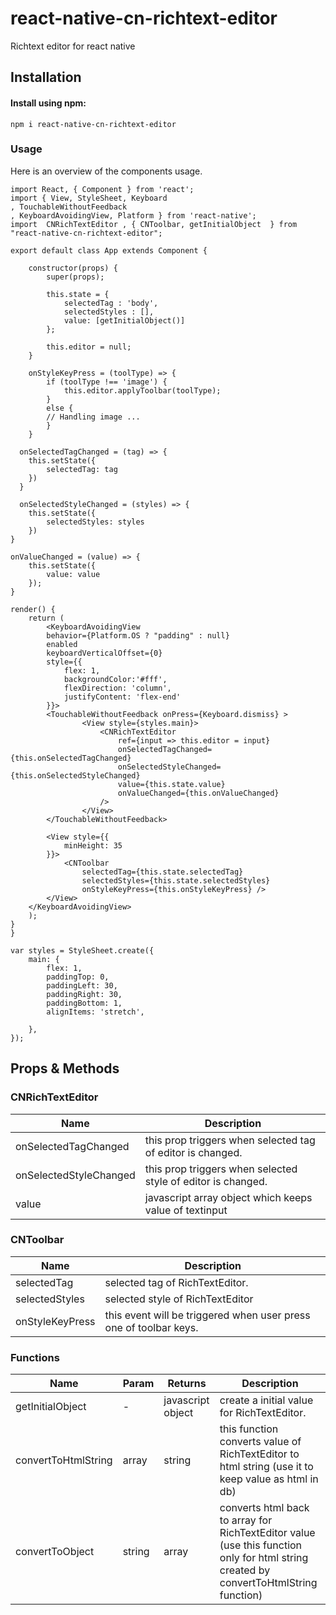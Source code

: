 # react-native-cn-richtext-editor

Richtext editor for react native


## Installation


#### Install using npm:

```
npm i react-native-cn-richtext-editor
```
### Usage

Here is an  overview of the components usage.

```
import React, { Component } from 'react';
import { View, StyleSheet, Keyboard
, TouchableWithoutFeedback
, KeyboardAvoidingView, Platform } from 'react-native';
import  CNRichTextEditor , { CNToolbar, getInitialObject  } from "react-native-cn-richtext-editor";

export default class App extends Component {

    constructor(props) {
        super(props);

        this.state = {
            selectedTag : 'body',
            selectedStyles : [],
            value: [getInitialObject()]
        };

        this.editor = null;  
    }

    onStyleKeyPress = (toolType) => {
        if (toolType !== 'image') {            
            this.editor.applyToolbar(toolType);
        }
        else {
        // Handling image ...
        }
    }
    
  onSelectedTagChanged = (tag) => {
    this.setState({
        selectedTag: tag
    })
  }

  onSelectedStyleChanged = (styles) => {  
    this.setState({
        selectedStyles: styles
    })
}

onValueChanged = (value) => {
    this.setState({
        value: value
    });
}

render() {
    return (
        <KeyboardAvoidingView
        behavior={Platform.OS ? "padding" : null} 
        enabled
        keyboardVerticalOffset={0}
        style={{
            flex: 1,
            backgroundColor:'#fff',
            flexDirection: 'column', 
            justifyContent: 'flex-end'
        }}>
        <TouchableWithoutFeedback onPress={Keyboard.dismiss} >             
                <View style={styles.main}>
                    <CNRichTextEditor                   
                        ref={input => this.editor = input}
                        onSelectedTagChanged={this.onSelectedTagChanged}
                        onSelectedStyleChanged={this.onSelectedStyleChanged}
                        value={this.state.value}
                        onValueChanged={this.onValueChanged}
                    />                      
                </View>
        </TouchableWithoutFeedback>

        <View style={{
            minHeight: 35
        }}>
            <CNToolbar
                selectedTag={this.state.selectedTag}
                selectedStyles={this.state.selectedStyles}
                onStyleKeyPress={this.onStyleKeyPress} />
        </View>
    </KeyboardAvoidingView>
    );
}
}

var styles = StyleSheet.create({
    main: {
        flex: 1,
        paddingTop: 0,
        paddingLeft: 30,
        paddingRight: 30,
        paddingBottom: 1,
        alignItems: 'stretch',

    },
});

```
## Props & Methods

### CNRichTextEditor

| Name | Description |
| ------ | ----------- |
| onSelectedTagChanged   | this prop triggers when selected tag of editor is changed. |
| onSelectedStyleChanged | this prop triggers when selected style of editor is changed. |
| value    | javascript array object which keeps value of textinput |

### CNToolbar

| Name | Description |
| ------ | ----------- |
| selectedTag   | selected tag of RichTextEditor. |
| selectedStyles | selected style of RichTextEditor |
| onStyleKeyPress    | this event will be triggered when user press one of toolbar keys. |

### Functions
| Name | Param | Returns | Description |
| ------ | ------ | ------ |----------- |
| getInitialObject | - | javascript object  | create a initial value for RichTextEditor. |
| convertToHtmlString | array | string  | this function converts value of RichTextEditor to html string (use it to keep value as html in db) |
| convertToObject | string | array | converts html back to array for RichTextEditor value (use this function only for html string created by convertToHtmlString function)  |


